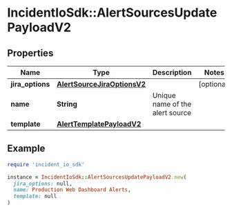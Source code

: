 # IncidentIoSdk::AlertSourcesUpdatePayloadV2

## Properties

| Name | Type | Description | Notes |
| ---- | ---- | ----------- | ----- |
| **jira_options** | [**AlertSourceJiraOptionsV2**](AlertSourceJiraOptionsV2.md) |  | [optional] |
| **name** | **String** | Unique name of the alert source |  |
| **template** | [**AlertTemplatePayloadV2**](AlertTemplatePayloadV2.md) |  |  |

## Example

```ruby
require 'incident_io_sdk'

instance = IncidentIoSdk::AlertSourcesUpdatePayloadV2.new(
  jira_options: null,
  name: Production Web Dashboard Alerts,
  template: null
)
```

